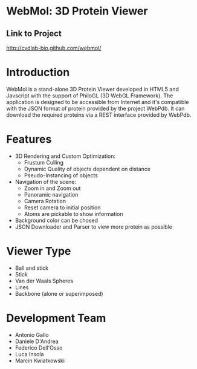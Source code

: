 # WebMol: 3D Protein Viewer

## Link to Project
http://cvdlab-bio.github.com/webmol/

# Introduction
WebMol is a stand-alone 3D Protein Viewer developed in HTML5 and Javscript with the support of PhiloGL (3D WebGL Framework).
The application is designed to be accessible from Internet and it's compatible with the JSON format of protein provided by the project WebPdb.
It can download the required proteins via a REST interface provided by WebPdb.

# Features
* 3D Rendering and Custom Optimization:
    * Frustum Culling
    * Dynamic Quality of objects dependent on distance
    * Pseudo-Instancing of objects
* Navigation of the scene:
    * Zoom in and Zoom out
    * Panoramic navigation
    * Camera Rotation
    * Reset camera to initial position
    * Atoms are pickable to show information
* Background color can be chosed
* JSON Downloader and Parser to view more protein as possible


# Viewer Type
* Ball and stick
* Stick
* Van der Waals Spheres
* Lines
* Backbone (alone or superimposed)

# Development Team
* Antonio Gallo
* Daniele D'Andrea
* Federico Dell'Osso
* Luca Insola
* Marcin Kwiatkowski